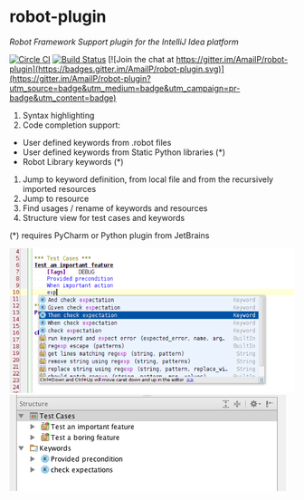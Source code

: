 # robot-plugin
_Robot Framework Support plugin for the IntelliJ Idea platform_

[![Circle CI](https://circleci.com/gh/AmailP/robot-plugin.svg?style=svg)](https://circleci.com/gh/AmailP/robot-plugin) [![Build Status](https://travis-ci.org/AmailP/robot-plugin.svg?branch=master)](https://travis-ci.org/AmailP/robot-plugin) [![Join the chat at https://gitter.im/AmailP/robot-plugin](https://badges.gitter.im/AmailP/robot-plugin.svg)](https://gitter.im/AmailP/robot-plugin?utm_source=badge&utm_medium=badge&utm_campaign=pr-badge&utm_content=badge)

1. Syntax highlighting
1. Code completion support:
  - User defined keywords from .robot files
  - User defined keywords from Static Python libraries (*)
  - Robot Library keywords (*)
1. Jump to keyword definition, from local file and from the recursively imported resources
1. Jump to resource
1. Find usages / rename of keywords and resources
1. Structure view for test cases and keywords

(*) requires PyCharm or Python plugin from JetBrains

![Syntax highlighting, code completion](/img/CodeCompletion.png)
![Structure view, nice icons](/img/StructureView.png)
